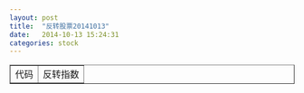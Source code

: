 ```yaml
---
layout: post
title:  "反转股票20141013"
date:   2014-10-13 15:24:31
categories: stock
---
```

<table border="1">
 <tr>
 <td>代码</td>
 <td>反转指数</td>
</tr>
</table>
